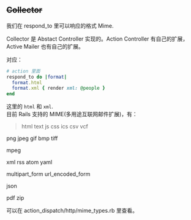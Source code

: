 ## ~~Collector~~

我们在 respond_to 里可以响应的格式 Mime.

Collector 是 Abstact Controller 实现的。Action Controller 有自己的扩展，Active Mailer 也有自己的扩展。

对应：

```ruby
# action 里面
respond_to do |format|
  format.html
  format.xml { render xml: @people }
end
```

这里的 `html` 和 `xml`.
<br>
目前 Rails 支持的 MIME(多用途互联网邮件扩展)，有：

>html
text
js
css
ics
csv
vcf
>
png
jpeg
gif
bmp
tiff
>
mpeg
>
xml
rss
atom
yaml
>
multipart_form
url_encoded_form
>
json
>
pdf
zip

可以在 action_dispatch/http/mime_types.rb 里查看。
